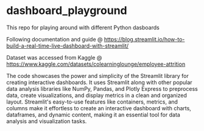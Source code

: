 # dashboard_playground
This repo for playing around with different Python dasboards

Following documentation and guide @ https://blog.streamlit.io/how-to-build-a-real-time-live-dashboard-with-streamlit/

Dataset was accessed from Kaggle @ https://www.kaggle.com/datasets/colearninglounge/employee-attrition

The code showcases the power and simplicity of the Streamlit library for creating interactive dashboards. It uses Streamlit along with other popular data analysis libraries like NumPy, Pandas, and Plotly Express to preprocess data, create visualizations, and display metrics in a clean and organized layout. Streamlit's easy-to-use features like containers, metrics, and columns make it effortless to create an interactive dashboard with charts, dataframes, and dynamic content, making it an essential tool for data analysis and visualization tasks.
